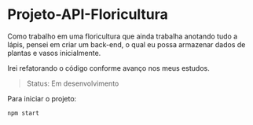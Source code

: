# Projeto-API-Floricultura

Como trabalho em uma floricultura que ainda trabalha anotando tudo a lápis, pensei em criar um back-end,
o qual eu possa armazenar dados de plantas e vasos inicialmente.

Irei refatorando o código conforme avanço nos meus estudos.

>Status: Em desenvolvimento


Para iniciar o projeto:
```
npm start
```

